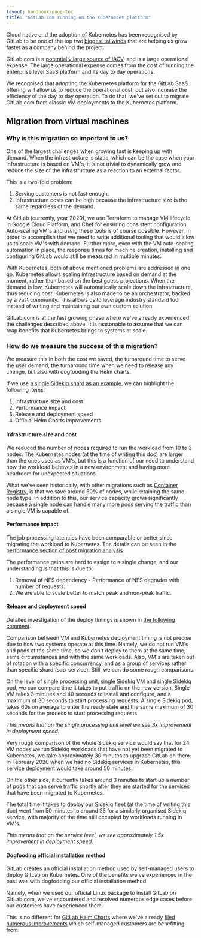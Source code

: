 ```yaml
---
layout: handbook-page-toc
title: "GitLab.com running on the Kubernetes platform"
---
```


Cloud native and the adoption of Kubernetes has been recognised by GitLab to be one of the top two [biggest tailwinds] that are helping us grow faster as a company behind the project.

GitLab.com is a [potentially large source of IACV](/company/team/structure/#exception-product-management-senior-leader), and is a large operational expense. The large operational expense comes from the cost of running the enterprise level SaaS platform and its day to day operations.

We recognised that adopting the Kubernetes platform for the GitLab SaaS offering will allow us to reduce the operational cost, but also increase the efficiency of the day to day operation. To do that, we've set out to migrate GitLab.com from classic VM deployments to the Kubernetes platform.

## Migration from virtual machines
### Why is this migration so important to us?

One of the largest challenges when growing fast is keeping up with demand. When the infrastructure is static, which can be the case when your infrastructure is based on VM's, it is not trivial to dynamically grow and reduce the size of the infrastructure as a reaction to an external factor.

This is a two-fold problem:

1. Serving customers is not fast enough.
1. Infrastructure costs can be high because the infrastructure size is the same regardless of the demand.

At GitLab (currently, year 2020), we use Terraform to manage VM lifecycle in Google Cloud Platform, and Chef for ensuring consistent configuration. Auto-scaling VM's and using these tools is of course possible. However, in order to accomplish that we need to write additional tooling that would allow us to scale VM's with demand. Further more, even with the VM auto-scaling automation in place, the response times for machine creation, installing and configuring GitLab would still be measured in multiple minutes.

With Kubernetes, both of above mentioned problems are addressed in one go. Kubernetes allows scaling infrastructure based on demand at the moment, rather than based on the best guess projections. When the demand is low, Kubernetes will automatically scale down the infrastructure, thus reducing cost. Kubernetes is also made to be an orchestrator, backed by a vast community. This allows us to leverage industry standard tool instead of writing and maintaining our own custom solution.

GitLab.com is at the fast growing phase where we've already experienced the challenges described above. It is reasonable to assume that we can reap benefits that Kubernetes brings to systems at scale.

### How do we measure the success of this migration?

We measure this in both the cost we saved, the turnaround time to serve the user demand, the turnaround time when we need to release any change, but also with dogfooding the Helm charts.

If we use [a single Sidekiq shard as an example](https://gitlab.com/gitlab-com/gl-infra/delivery/-/issues/920), we can highlight the following items:

1. Infrastructure size and cost
1. Performance impact
1. Release and deployment speed
1. Official Helm Charts improvements


#### Infrastructure size and cost

We reduced the number of nodes required to run the workload from 10 to 3 nodes.
The Kubernetes nodes (at the time of writing this doc) are larger than the ones used as VM's, but this is a function of our need to understand how the workload behaves in a new environment and having more headroom for unexpected situations.

What we've seen historically, with other migrations such as [Container Registry](https://gitlab.com/gitlab-com/gl-infra/production/-/issues/1074), is that we save around 50% of nodes, while retaining the same node type. In addition to this, our service capacity grows significantly because a single node can handle many more pods serving the traffic than a single VM is capable of.

#### Performance impact

The job processing latencies have been comparable or better since migrating the workload to Kubernetes. The details can be seen in the [performance section of post migration analysis](https://gitlab.com/gitlab-com/gl-infra/delivery/-/issues/920#shard-performance).

The performance gains are hard to assign to a single change, and our understanding is that this is due to:

1. Removal of NFS dependency - Performance of NFS degrades with number of requests.
1. We are able to scale better to match peak and non-peak traffic.


#### Release and deployment speed

Detailed investigation of the deploy timings is shown in [the following comment](https://gitlab.com/gitlab-com/gl-infra/delivery/-/issues/704#note_364164952).

Comparison between VM and Kubernetes deployment timing is not precise due to how two systems operate at this time. Namely, we do not run VM's and pods at the same time, so we don't deploy to them at the same time, same circumstances and with the same workloads. Also, VM's are taken out of rotation with a specific concurrency, and as a group of services rather than specific shard (sub-service). Still, we can do some rough comparisons.

On the level of single processing unit, single Sidekiq VM and single Sidekiq pod, we can compare time it takes to put traffic on the new version.
Single VM takes 3 minutes and 40 seconds to install and configure, and a maximum of 30 seconds to start processing requests. A single Sidekiq pod, takes 60s on average to enter the ready state and the same maximum of 30 seconds for the process to start processing requests.

*This means that on the single processing unit level we see 3x improvement in deployment speed.*

Very rough comparison of the whole Sidekiq service would say that for 24 VM nodes we run Sidekiq workloads that have not yet been migrated to Kubernetes, we take approximately 30 minutes to upgrade GitLab on them. In February 2020 when we had no Sidekiq services in Kubernetes, this service deployment would take around 50 minutes.

On the other side, it currently takes around 3 minutes to start up a number of pods that can serve traffic shortly after they are started for the services that have been migrated to Kubernetes.  

The total time it takes to deploy our Sidekiq fleet (at the time of writing this doc) went from 50 minutes to around 35 for a similarly organised Sidekiq service, with majority of the time still occupied by workloads running in VM's.

*This means that on the service level, we see approximately 1.5x improvement in deployment speed.*

#### Dogfooding official installation method

GitLab creates an official installation method used by self-managed users to deploy GitLab on Kubernetes. One of the benefits we've experienced in the past was with dogfooding our official installation method.

Namely, when we used our official Linux package to install GitLab on GitLab.com, we've encountered and resolved numerous edge cases before our customers have experienced them.

This is no different for [GitLab Helm Charts](https://gitlab.com/gitlab-org/charts/gitlab) where we've already [filed numerous improvements](https://gitlab.com/gitlab-org/charts/gitlab/-/issues?label_name%5B%5D=team%3A%3ADelivery&scope=all&state=all) which self-managed customers are benefitting from.

[biggest tailwinds]: /handbook/leadership/biggest-tailwinds/
